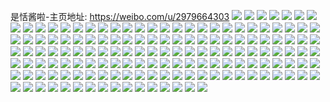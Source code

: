 是恬酱啦-主页地址: https://weibo.com/u/2979664303 
![](https://wx4.sinaimg.cn/mw2000/b19a11afly1h9l27114hdj22562ohkjm.jpg) 
![](https://wx4.sinaimg.cn/mw2000/b19a11afly1h9l272yczsj22182jke82.jpg) 
![](https://wx4.sinaimg.cn/mw2000/b19a11afly1h9l2757k0cj22c03654qr.jpg) 
![](https://wx4.sinaimg.cn/mw2000/b19a11afly1h9l276g48pj227q2y47wi.jpg) 
![](https://wx4.sinaimg.cn/mw2000/b19a11afly1h8grl3cbazj20u01hc1fz.jpg) 
![](https://wx4.sinaimg.cn/mw2000/b19a11afly1h852s91hguj22by36bkjn.jpg) 
![](https://wx4.sinaimg.cn/mw2000/b19a11afly1h852sbxx9uj22bw36bkjn.jpg) 
![](https://wx4.sinaimg.cn/mw2000/b19a11afly1h852sfpi43j221j2jx7wi.jpg) 
![](https://wx4.sinaimg.cn/mw2000/b19a11afly1h852seb0foj22c0340qv6.jpg) 
![](https://wx4.sinaimg.cn/mw2000/b19a11afly1h852sgu6hwj22c0340e82.jpg) 
![](https://wx4.sinaimg.cn/mw2000/b19a11afly1h852si89r3j22c0340b2a.jpg) 
![](https://wx4.sinaimg.cn/mw2000/b19a11afly1h852sk6d2jj22c0340qv6.jpg) 
![](https://wx4.sinaimg.cn/mw2000/b19a11afly1h852slevk7j23402c0hdu.jpg) 
![](https://wx4.sinaimg.cn/mw2000/b19a11afly1h852s5pyl1j22c02c0qv5.jpg) 
![](https://wx4.sinaimg.cn/mw2000/b19a11afly1h7czr3wb07j21o0230hdt.jpg) 
![](https://wx4.sinaimg.cn/mw2000/b19a11afly1h7czr1tmizj21o02307dl.jpg) 
![](https://wx4.sinaimg.cn/mw2000/b19a11afly1h7czr35dc9j21o0230qv5.jpg) 
![](https://wx4.sinaimg.cn/mw2000/b19a11afly1h7byw59e5zj22c036p498.jpg) 
![](https://wx4.sinaimg.cn/mw2000/b19a11afly1h7byw7ns41j22c0355tiy.jpg) 
![](https://wx4.sinaimg.cn/mw2000/b19a11afly1h7byxl8okkj22c0340wpq.jpg) 
![](https://wx4.sinaimg.cn/mw2000/b19a11afly1h7bywaufmfj22c03407wi.jpg) 
![](https://wx4.sinaimg.cn/mw2000/b19a11afly1h7bywebpidj22c03401l0.jpg) 
![](https://wx4.sinaimg.cn/mw2000/b19a11afly1h7byw28icdj22c02c0npd.jpg) 
![](https://wx4.sinaimg.cn/mw2000/b19a11afly1h7bywg7l15j22c02c0b2b.jpg) 
![](https://wx4.sinaimg.cn/mw2000/b19a11afly1h7byyq21mej22c0340hdu.jpg) 
![](https://wx4.sinaimg.cn/mw2000/b19a11afly1h72z7pwkhbj22c0340kjo.jpg) 
![](https://wx4.sinaimg.cn/mw2000/b19a11afly1h72z7quoemj20u01hcq9w.jpg) 
![](https://wx4.sinaimg.cn/mw2000/b19a11afly1h72z7y6d2ej22c034t1kz.jpg) 
![](https://wx4.sinaimg.cn/mw2000/b19a11afly1h72z7ittasj22c0340hdu.jpg) 
![](https://wx4.sinaimg.cn/mw2000/b19a11afly1h72z808l6qj22c02c0kjm.jpg) 
![](https://wx4.sinaimg.cn/mw2000/b19a11afly1h72z822ezij22c0340hdv.jpg) 
![](https://wx4.sinaimg.cn/mw2000/b19a11afly1h72z83axoyj22c02c0npd.jpg) 
![](https://wx4.sinaimg.cn/mw2000/b19a11afly1h72z84ndiaj228w2t47wi.jpg) 
![](https://wx4.sinaimg.cn/mw2000/b19a11afly1h72z85gbwaj21sc28f7au.jpg) 
![](https://wx4.sinaimg.cn/mw2000/b19a11afly1h6i67r6iuxj21o02804gt.jpg) 
![](https://wx4.sinaimg.cn/mw2000/b19a11afly1h6i67sm5gij22c0340u0y.jpg) 
![](https://wx4.sinaimg.cn/mw2000/b19a11afly1h6i67tqxhvj22c0340kjl.jpg) 
![](https://wx4.sinaimg.cn/mw2000/b19a11afly1h6i67x02onj22c0340kjn.jpg) 
![](https://wx4.sinaimg.cn/mw2000/b19a11afly1h6i681ctn2j22c03404i6.jpg) 
![](https://wx4.sinaimg.cn/mw2000/b19a11afly1h6i682o4mjj22c03407wi.jpg) 
![](https://wx4.sinaimg.cn/mw2000/b19a11afly1h6i684glnfj22c0340npd.jpg) 
![](https://wx4.sinaimg.cn/mw2000/b19a11afly1h6i685pi0kj22c0340hdu.jpg) 
![](https://wx4.sinaimg.cn/mw2000/b19a11afly1h6i687tkjmj22c03404qr.jpg) 
![](https://wx4.sinaimg.cn/mw2000/b19a11afly1h6dju8aa97j22by33ze83.jpg) 
![](https://wx4.sinaimg.cn/mw2000/b19a11afly1h6dju90gsjj21nf22atfr.jpg) 
![](https://wx4.sinaimg.cn/mw2000/b19a11afly1h6djua33boj22c02x0qee.jpg) 
![](https://wx4.sinaimg.cn/mw2000/b19a11afly1h6djubyfi6j21yl2m4e82.jpg) 
![](https://wx4.sinaimg.cn/mw2000/b19a11afly1h6djueeyhij23402c0nhf.jpg) 
![](https://wx4.sinaimg.cn/mw2000/b19a11afly1h6djufa37ij22c03404qq.jpg) 
![](https://wx4.sinaimg.cn/mw2000/b19a11afly1h6dju5wafaj22be36b4qq.jpg) 
![](https://wx4.sinaimg.cn/mw2000/b19a11afly1h6djug3ogsj22c0361b2a.jpg) 
![](https://wx4.sinaimg.cn/mw2000/b19a11afly1h6djuh02oaj22bl36c1ky.jpg) 
![](https://wx4.sinaimg.cn/mw2000/b19a11afly1h5qc8qk6itj23402c0npe.jpg) 
![](https://wx4.sinaimg.cn/mw2000/b19a11afly1h5qc8zj3fdj22c0340kjo.jpg) 
![](https://wx4.sinaimg.cn/mw2000/b19a11afly1h5qc93tlu8j22c0340kjn.jpg) 
![](https://wx4.sinaimg.cn/mw2000/b19a11afly1h5qc9mmesaj23402c0b2c.jpg) 
![](https://wx4.sinaimg.cn/mw2000/b19a11afly1h5qc9rptxbj22c0340x6t.jpg) 
![](https://wx4.sinaimg.cn/mw2000/b19a11afly1h5qc9xfj02j22c0340b2d.jpg) 
![](https://wx4.sinaimg.cn/mw2000/b19a11afly1h5qc8mhckxj22c02c04qq.jpg) 
![](https://wx4.sinaimg.cn/mw2000/b19a11afly1h5qc9zgwaoj22c02c07wi.jpg) 
![](https://wx4.sinaimg.cn/mw2000/b19a11afly1h5qca2qmh9j22c0340npe.jpg) 
![](https://wx4.sinaimg.cn/mw2000/b19a11afly1h3srkct1kij22by2wyb2a.jpg) 
![](https://wx4.sinaimg.cn/mw2000/b19a11afly1h3srkbghrgj22c0355kjm.jpg) 
![](https://wx4.sinaimg.cn/mw2000/b19a11afly1h3mylyqmhkj22c02hzb2a.jpg) 
![](https://wx4.sinaimg.cn/mw2000/b19a11afly1h3mym05epej22c0340hdu.jpg) 
![](https://wx4.sinaimg.cn/mw2000/b19a11afly1h3mym1p2nej22c02c0hdu.jpg) 
![](https://wx4.sinaimg.cn/mw2000/b19a11afly1h3mym46mm2j22c02c01ky.jpg) 
![](https://wx4.sinaimg.cn/mw2000/b19a11afly1h3kn737bfij22by2wxqv5.jpg) 
![](https://wx4.sinaimg.cn/mw2000/b19a11afly1h3kn74ipn3j22c0340x6p.jpg) 
![](https://wx4.sinaimg.cn/mw2000/b19a11afly1h3kn75nzeej21o0280npd.jpg) 
![](https://wx4.sinaimg.cn/mw2000/b19a11afly1h3kn7704ecj21o0280x6p.jpg) 
![](https://wx4.sinaimg.cn/mw2000/b19a11afly1h35fu05l28j225b2w3x6p.jpg) 
![](https://wx4.sinaimg.cn/mw2000/b19a11afly1h35ftz8xpbj225o2vl4qq.jpg) 
![](https://wx4.sinaimg.cn/mw2000/b19a11afly1h35fu12zthj22c03407wi.jpg) 
![](https://wx4.sinaimg.cn/mw2000/b19a11afly1h35ftyb3spj22c02c0x6q.jpg) 
![](https://wx4.sinaimg.cn/mw2000/b19a11afly1h2wb5rw3kxj21yl2m4npd.jpg) 
![](https://wx4.sinaimg.cn/mw2000/b19a11afly1h2wb5v68w5j221k2q3kjl.jpg) 
![](https://wx4.sinaimg.cn/mw2000/b19a11afly1h2wb5t6fczj21xf2kkkjl.jpg) 
![](https://wx4.sinaimg.cn/mw2000/b19a11afly1h2wb5tyam6j21ud2ghhdt.jpg) 
![](https://wx4.sinaimg.cn/mw2000/b19a11afly1h2oe2yxoncj22c0340b2b.jpg) 
![](https://wx4.sinaimg.cn/mw2000/b19a11afly1h2oe2wmi2tj22c03404qr.jpg) 
![](https://wx4.sinaimg.cn/mw2000/b19a11afly1h2oe31grkmj23402c0hdu.jpg) 
![](https://wx4.sinaimg.cn/mw2000/b19a11afly1h2oe305jpjj21op28yqv5.jpg) 
![](https://wx4.sinaimg.cn/mw2000/b19a11afly1h2g6f9500fj22c033vb2c.jpg) 
![](https://wx4.sinaimg.cn/mw2000/b19a11afly1h27yj9wlsmj229i29inpd.jpg) 
![](https://wx4.sinaimg.cn/mw2000/b19a11afly1h27yj7iwrtj22c02c0kjm.jpg) 
![](https://wx4.sinaimg.cn/mw2000/b19a11afly1h27yjay19gj22by2byu0x.jpg) 
![](https://wx4.sinaimg.cn/mw2000/b19a11afly1h27yj8zs9ij22c02c0kjm.jpg) 
![](https://wx4.sinaimg.cn/mw2000/b19a11afly1h215r86s0yj220r2ixx6q.jpg) 
![](https://wx4.sinaimg.cn/mw2000/b19a11afly1h215ra66mzj22442n47wj.jpg) 
![](https://wx4.sinaimg.cn/mw2000/b19a11afly1h215rd274cj22c0340x6s.jpg) 
![](https://wx4.sinaimg.cn/mw2000/b19a11afly1h215rkofsnj23402c0e83.jpg) 
![](https://wx4.sinaimg.cn/mw2000/b19a11afly1h215rnoj16j22c02c0hdu.jpg) 
![](https://wx4.sinaimg.cn/mw2000/b19a11afly1h215rp37noj22c02c07wi.jpg) 
![](https://wx4.sinaimg.cn/mw2000/b19a11afly1h215rs6mpyj21wq1wqkjm.jpg) 
![](https://wx4.sinaimg.cn/mw2000/b19a11afly1h215rwfqo4j23402c0x6s.jpg) 
![](https://wx4.sinaimg.cn/mw2000/b19a11afly1h215ry520wj22c02c0kjl.jpg) 
![](https://wx4.sinaimg.cn/mw2000/b19a11afly1h1vlo2zcnaj22c02c07wi.jpg) 
![](https://wx4.sinaimg.cn/mw2000/b19a11afly1h1vlo1lb3oj22c02c01ky.jpg) 
![](https://wx4.sinaimg.cn/mw2000/b19a11afly1h1runnhszgj22bu2wtnpd.jpg) 
![](https://wx4.sinaimg.cn/mw2000/b19a11afly1h1runofl4zj222i2l47wh.jpg) 
![](https://wx4.sinaimg.cn/mw2000/b19a11afly1h1runpezbmj22c02x0u0x.jpg) 
![](https://wx4.sinaimg.cn/mw2000/b19a11afly1h1runqcg42j22c02x0u0x.jpg) 
![](https://wx4.sinaimg.cn/mw2000/b19a11afly1h1k120y6k4j22by2wy4qq.jpg) 
![](https://wx4.sinaimg.cn/mw2000/b19a11afly1h1k121zm6cj22by2wy1ky.jpg) 
![](https://wx4.sinaimg.cn/mw2000/b19a11afly1h13qghz1kfj21401e0459.jpg) 
![](https://wx4.sinaimg.cn/mw2000/b19a11afly1h13qgi78xoj21401e07c7.jpg) 
![](https://wx4.sinaimg.cn/mw2000/b19a11afly1h13qgigk3pj21401e045e.jpg) 
![](https://wx4.sinaimg.cn/mw2000/b19a11afly1h13qgh3kzpj22c0340x6q.jpg) 
![](https://wx4.sinaimg.cn/mw2000/b19a11afly1h13qgjm317j22c0340b2b.jpg) 
![](https://wx4.sinaimg.cn/mw2000/b19a11afly1h13qglgkwsj22c03404qr.jpg) 
![](https://wx4.sinaimg.cn/mw2000/b19a11afly1gxjar4gcifj22c0340hdu.jpg) 
![](https://wx4.sinaimg.cn/mw2000/b19a11afly1gxjar7pcqtj21401e0tj4.jpg) 
![](https://wx4.sinaimg.cn/mw2000/b19a11afly1gwuxa9aum3j21401e0qa7.jpg) 
![](https://wx4.sinaimg.cn/mw2000/b19a11afly1gwuxa9zf7cj21401e0wm1.jpg) 
![](https://wx4.sinaimg.cn/mw2000/b19a11afly1gwuxa8yashj21401e07b3.jpg) 
![](https://wx4.sinaimg.cn/mw2000/b19a11afly1gwuxa9lu2pj21401e0gs9.jpg) 
![](https://wx4.sinaimg.cn/mw2000/b19a11afly1gwtqc4rufkj22c0340x6q.jpg) 
![](https://wx4.sinaimg.cn/mw2000/b19a11afly1gwtqc2z0cej23402c0hdv.jpg) 
![](https://wx4.sinaimg.cn/mw2000/b19a11afly1gwtqc16r6pj22c0340hdv.jpg) 
![](https://wx4.sinaimg.cn/mw2000/b19a11afly1gwtqc5w4mpj22c0340hdu.jpg) 
![](https://wx4.sinaimg.cn/mw2000/b19a11afly1gwmtj195zqj22c0340npe.jpg) 
![](https://wx4.sinaimg.cn/mw2000/b19a11afly1gwmtj2encmj22c0340npe.jpg) 
![](https://wx4.sinaimg.cn/mw2000/b19a11afly1gwmtj08otsj22c0340qv6.jpg) 
![](https://wx4.sinaimg.cn/mw2000/b19a11afly1gwmtj4qkf4j22c03401ky.jpg) 
![](https://wx4.sinaimg.cn/mw2000/b19a11afly1gtk6oft3z1j22c02c0qv5.jpg) 
![](https://wx4.sinaimg.cn/mw2000/003fEmNFly1gtk6onrejdj62c0340hdw02.jpg) 
![](https://wx4.sinaimg.cn/mw2000/003fEmNFly1gtk6otwju4j62c0340qv602.jpg) 
![](https://wx4.sinaimg.cn/mw2000/003fEmNFly1gtk6oq5bnqj61u81u87wh02.jpg) 
![](https://wx4.sinaimg.cn/mw2000/b19a11afly1gt13kgji8pj22c02c0x6p.jpg) 
![](https://wx4.sinaimg.cn/mw2000/b19a11afly1gt13kbd25aj22c02c0x6p.jpg) 
![](https://wx4.sinaimg.cn/mw2000/b19a11afly1gt13kkfr6pj22c02c0e82.jpg) 
![](https://wx4.sinaimg.cn/mw2000/b19a11afly1gt13kdz4sjj22c02c01ky.jpg) 
![](https://wx4.sinaimg.cn/mw2000/003fEmNFly1gsdcxsrstpj62c02c0kjm02.jpg) 
![](https://wx4.sinaimg.cn/mw2000/b19a11afly1gsdcxr6g1vj22c02c0npe.jpg) 
![](https://wx4.sinaimg.cn/mw2000/b19a11afly1gsdcxudstbj228i28iu0x.jpg) 
![](https://wx4.sinaimg.cn/mw2000/b19a11afly1gr375joo1hj21mi1sab29.jpg) 
![](https://wx4.sinaimg.cn/mw2000/b19a11afly1gr375kc8hqj21m11m1b29.jpg) 
![](https://wx4.sinaimg.cn/mw2000/b19a11afly1gr375lr6lmj22c02c0qv6.jpg) 
![](https://wx4.sinaimg.cn/mw2000/b19a11afly1gr375il8u9j22c02c07wh.jpg) 
![](https://wx4.sinaimg.cn/mw2000/b19a11afly1gpn2ax30tcj22c02g0hdv.jpg) 
![](https://wx4.sinaimg.cn/mw2000/b19a11afly1gpn2az2qg9j22c02e4npe.jpg) 
![](https://wx4.sinaimg.cn/mw2000/b19a11afly1gpn2avmefsj22c02feqv6.jpg) 
![](https://wx4.sinaimg.cn/mw2000/b19a11afly1gp55wt9ya2j22c02c0qti.jpg) 
![](https://wx4.sinaimg.cn/mw2000/b19a11afly1gp55wrcf0wj22c02c0gwz.jpg) 
![](https://wx4.sinaimg.cn/mw2000/b19a11afly1gnfaq09uqaj218y18y1kx.jpg) 
![](https://wx4.sinaimg.cn/mw2000/b19a11afly1gnfaq15pylj21i81iahdt.jpg) 
![](https://wx4.sinaimg.cn/mw2000/b19a11afly1gnfapzvulcj21hr1hrhdt.jpg) 
